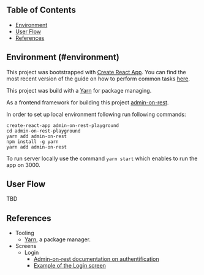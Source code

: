 

## Table of Contents
- [Environment](#environment)
- [User Flow](#user-flow)
- [References](#references)


## Environment (#environment)

This project was bootstrapped with [Create React App](https://github.com/facebookincubator/create-react-app). You can find the most recent version of the guide on how to perform common tasks [here](https://github.com/facebookincubator/create-react-app/blob/master/packages/react-scripts/template/README.md).

This project was build with a [Yarn](https://yarnpkg.com/en/) for package managing.

As a frontend framework for building this project [admin-on-rest](https://marmelab.com/admin-on-rest/index.html).

In order to set up local environment following run following commands:

```npm install -g create-react-app
create-react-app admin-on-rest-playground
cd admin-on-rest-playground
yarn add admin-on-rest
npm install -g yarn
yarn add admin-on-rest
```

To run server locally use the command `yarn start` which enables to run the app on 3000.


## User Flow

TBD


## References

- Tooling
  - [Yarn](https://yarnpkg.com/en/), a package manager.
- Screens
  - Login
    - [Admin-on-rest documentation on authentification](https://marmelab.com/admin-on-rest/Authentication.html)
    - [Example of the Login screen](https://github.com/marmelab/admin-on-rest/blob/master/example/authClient.js)